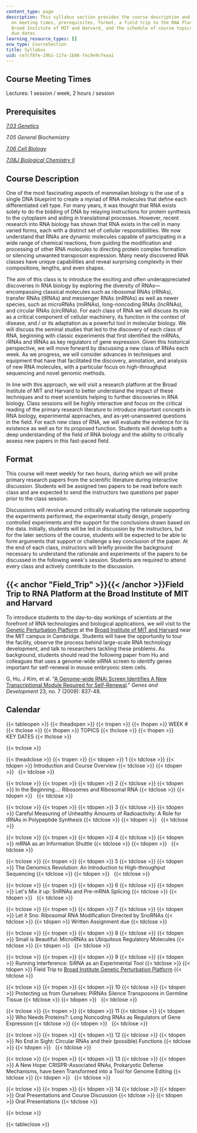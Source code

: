 ```yaml
---
content_type: page
description: This syllabus section provides the course description and information
  on meeting times, prerequisites, format, a field trip to the RNA Platform at the
  Broad Institute of MIT and Harvard, and the schedule of course topics and assignment
  due dates.
learning_resource_types: []
ocw_type: CourseSection
title: Syllabus
uid: ce7cf8fe-29b1-117a-1b86-fec9e9cfeaa1
---
```


Course Meeting Times
--------------------

Lectures: 1 session / week, 2 hours / session

Prerequisites
-------------

[_7.03 Genetics_](/courses/7-03-genetics-fall-2004)

_7.05 General Biochemistry_

[_7.06 Cell Biology_](/courses/7-06-cell-biology-spring-2007)

[_7.08J Biological Chemistry II_](/courses/5-08j-biological-chemistry-ii-spring-2004/)

Course Description
------------------

One of the most fascinating aspects of mammalian biology is the use of a single DNA blueprint to create a myriad of RNA molecules that define each differentiated cell type. For many years, it was thought that RNA exists solely to do the bidding of DNA by relaying instructions for protein synthesis to the cytoplasm and aiding in translational processes. However, recent research into RNA biology has shown that RNA exists in the cell in many varied forms, each with a distinct set of cellular responsibilities. We now understand that RNAs are dynamic molecules capable of participating in a wide range of chemical reactions, from guiding the modification and processing of other RNA molecules to directing protein complex formation or silencing unwanted transposon expression. Many newly discovered RNA classes have unique capabilities and reveal surprising complexity in their compositions, lengths, and even shapes.

The aim of this class is to introduce the exciting and often underappreciated discoveries in RNA biology by exploring the diversity of RNAs—encompassing classical molecules such as ribosomal RNAs (rRNAs), transfer RNAs (tRNAs) and messenger RNAs (mRNAs) as well as newer species, such as microRNAs (miRNAs), long-noncoding RNAs (lncRNAs), and circular RNAs (circRNAs). For each class of RNA we will discuss its role as a critical component of cellular machinery, its function in the context of disease, and / or its adaptation as a powerful tool in molecular biology. We will discuss the seminal studies that led to the discovery of each class of RNA, beginning with classic experiments that first identified the mRNAs, rRNAs and tRNAs as key regulators of gene expression. Given this historical perspective, we will move forward by discussing a new class of RNAs each week. As we progress, we will consider advances in techniques and equipment that have that facilitated the discovery, annotation, and analysis of new RNA molecules, with a particular focus on high-throughput sequencing and novel genomic methods.

In line with this approach, we will visit a research platform at the Broad Institute of MIT and Harvard to better understand the impact of these techniques and to meet scientists helping to further discoveries in RNA biology. Class sessions will be highly interactive and focus on the critical reading of the primary research literature to introduce important concepts in RNA biology, experimental approaches, and as-yet-unanswered questions in the field. For each new class of RNA, we will evaluate the evidence for its existence as well as for its proposed function. Students will develop both a deep understanding of the field of RNA biology and the ability to critically assess new papers in this fast-paced field.

Format
------

This course will meet weekly for two hours, during which we will probe primary research papers from the scientific literature during interactive discussion. Students will be assigned two papers to be read before each class and are expected to send the instructors two questions per paper prior to the class session.

Discussions will revolve around critically evaluating the rationale supporting the experiments performed, the experimental study design, properly controlled experiments and the support for the conclusions drawn based on the data. Initially, students will be led in discussion by the instructors, but for the later sections of the course, students will be expected to be able to form arguments that support or challenge a key conclusion of the paper. At the end of each class, instructors will briefly provide the background necessary to understand the rationale and experiments of the papers to be discussed in the following week's session. Students are required to attend every class and actively contribute to the discussion.

{{< anchor "Field_Trip" >}}{{< /anchor >}}Field Trip to RNA Platform at the Broad Institute of MIT and Harvard
--------------------------------------------------------------------------------------------------------------

To introduce students to the day-to-day workings of scientists at the forefront of RNA technologies and biological applications, we will visit to the [Genetic Perturbation Platform](https://www.broadinstitute.org/scientific-community/science/platforms/gpp/genetic-perturbation-platform) at the [Broad Institute of MIT and Harvard](https://www.broadinstitute.org/) near the MIT campus in Cambridge. Students will have the opportunity to tour the facility, observe the process behind large-scale RNA technology development, and talk to researchers tackling these problems. As background, students should read the following paper from Hu and colleagues that uses a genome-wide siRNA screen to identify genes important for self-renewal in mouse embryonic stem cells.

G, Hu, J Kim, et al. "[A Genome-wide RNAi Screen Identifies A New Transcriptional Module Required for Self-Renewal](http://dx.doi.org/10.1101/gad.1769609)." _Genes and Development_ 23, no. 7 (2009): 837-48.

Calendar
--------

{{< tableopen >}}
{{< theadopen >}}
{{< tropen >}}
{{< thopen >}}
WEEK #
{{< thclose >}}
{{< thopen >}}
TOPICS
{{< thclose >}}
{{< thopen >}}
KEY DATES
{{< thclose >}}

{{< trclose >}}

{{< theadclose >}}
{{< tropen >}}
{{< tdopen >}}
1
{{< tdclose >}}
{{< tdopen >}}
Introduction and Course Overview
{{< tdclose >}}
{{< tdopen >}}
 
{{< tdclose >}}

{{< trclose >}}
{{< tropen >}}
{{< tdopen >}}
2
{{< tdclose >}}
{{< tdopen >}}
In the Beginning...: Ribosomes and Ribosomal RNA
{{< tdclose >}}
{{< tdopen >}}
 
{{< tdclose >}}

{{< trclose >}}
{{< tropen >}}
{{< tdopen >}}
3
{{< tdclose >}}
{{< tdopen >}}
Careful Measuring of Unhealthy Amounts of Radioactivity: A Role for tRNAs in Polypeptide Synthesis
{{< tdclose >}}
{{< tdopen >}}
 
{{< tdclose >}}

{{< trclose >}}
{{< tropen >}}
{{< tdopen >}}
4
{{< tdclose >}}
{{< tdopen >}}
mRNA as an Information Shuttle
{{< tdclose >}}
{{< tdopen >}}
 
{{< tdclose >}}

{{< trclose >}}
{{< tropen >}}
{{< tdopen >}}
5
{{< tdclose >}}
{{< tdopen >}}
The Genomics Revolution: An Introduction to High-throughput Sequencing
{{< tdclose >}}
{{< tdopen >}}
 
{{< tdclose >}}

{{< trclose >}}
{{< tropen >}}
{{< tdopen >}}
6
{{< tdclose >}}
{{< tdopen >}}
Let's Mix it up: SnRNAs and Pre-mRNA Splicing
{{< tdclose >}}
{{< tdopen >}}
 
{{< tdclose >}}

{{< trclose >}}
{{< tropen >}}
{{< tdopen >}}
7
{{< tdclose >}}
{{< tdopen >}}
Let it Sno: Ribosomal RNA Modification Directed by SnoRNAs
{{< tdclose >}}
{{< tdopen >}}
Written Assignment due
{{< tdclose >}}

{{< trclose >}}
{{< tropen >}}
{{< tdopen >}}
8
{{< tdclose >}}
{{< tdopen >}}
Small is Beautiful: MicroRNAs as Ubiquitous Regulatory Molecules
{{< tdclose >}}
{{< tdopen >}}
 
{{< tdclose >}}

{{< trclose >}}
{{< tropen >}}
{{< tdopen >}}
9
{{< tdclose >}}
{{< tdopen >}}
Running Interference: SiRNA as an Experimental Tool
{{< tdclose >}}
{{< tdopen >}}
Field Trip to [Broad Institute Genetic Perturbation Platform](https://www.broadinstitute.org/scientific-community/science/platforms/gpp/genetic-perturbation-platform)
{{< tdclose >}}

{{< trclose >}}
{{< tropen >}}
{{< tdopen >}}
10
{{< tdclose >}}
{{< tdopen >}}
Protecting us from Ourselves: PiRNAs Silence Transposons in Germline Tissue
{{< tdclose >}}
{{< tdopen >}}
 
{{< tdclose >}}

{{< trclose >}}
{{< tropen >}}
{{< tdopen >}}
11
{{< tdclose >}}
{{< tdopen >}}
Who Needs Proteins?: Long Noncoding RNAs as Regulators of Gene Expression
{{< tdclose >}}
{{< tdopen >}}
 
{{< tdclose >}}

{{< trclose >}}
{{< tropen >}}
{{< tdopen >}}
12
{{< tdclose >}}
{{< tdopen >}}
No End in Sight: Circular RNAs and their (possible) Functions
{{< tdclose >}}
{{< tdopen >}}
 
{{< tdclose >}}

{{< trclose >}}
{{< tropen >}}
{{< tdopen >}}
13
{{< tdclose >}}
{{< tdopen >}}
A New Hope: CRISPR-Associated RNAs, Prokaryotic Defense Mechanisms, have been Transformed into a Tool for Genome Editing
{{< tdclose >}}
{{< tdopen >}}
 
{{< tdclose >}}

{{< trclose >}}
{{< tropen >}}
{{< tdopen >}}
14
{{< tdclose >}}
{{< tdopen >}}
Oral Presentations and Course Discussion
{{< tdclose >}}
{{< tdopen >}}
Oral Presentations
{{< tdclose >}}

{{< trclose >}}

{{< tableclose >}}